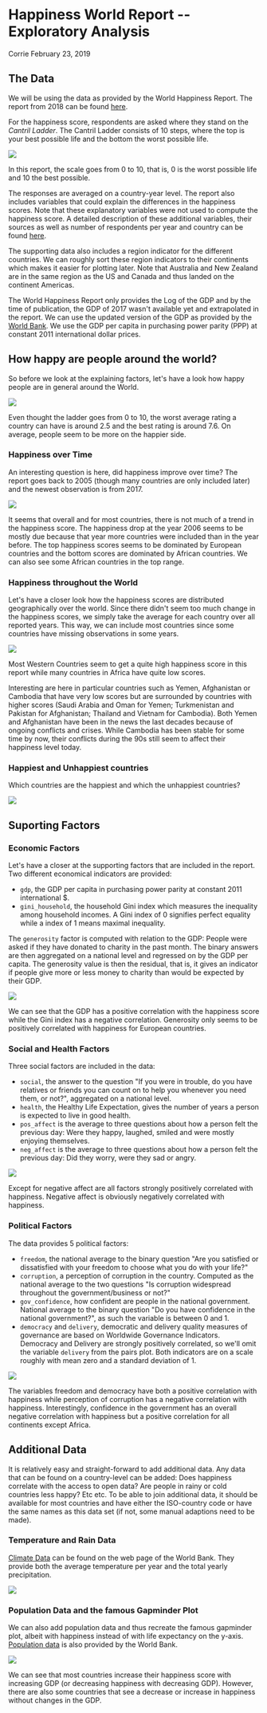 Happiness World Report -- Exploratory Analysis
================
Corrie
February 23, 2019

The Data
--------

We will be using the data as provided by the World Happiness Report. The report from 2018 can be found [here](https://s3.amazonaws.com/happiness-report/2018/CH2-WHR-lr.pdf).

For the happiness score, respondents are asked where they stand on the *Cantril Ladder*. The Cantril Ladder consists of 10 steps, where the top is your best possible life and the bottom the worst possible life.

![](cantril_ladder.png)

In this report, the scale goes from 0 to 10, that is, 0 is the worst possible life and 10 the best possible.

The responses are averaged on a country-year level. The report also includes variables that could explain the differences in the happiness scores. Note that these explanatory variables were not used to compute the happiness score. A detailed description of these additional variables, their sources as well as number of respondents per year and country can be found [here](https://s3.amazonaws.com/happiness-report/2018/Appendix1ofChapter2.pdf).

The supporting data also includes a region indicator for the different countries. We can roughly sort these region indicators to their continents which makes it easier for plotting later. Note that Australia and New Zealand are in the same region as the US and Canada and thus landed on the continent Americas.

The World Happiness Report only provides the Log of the GDP and by the time of publication, the GDP of 2017 wasn't available yet and extrapolated in the report. We can use the updated version of the GDP as provided by the [World Bank](https://data.worldbank.org/indicator/NY.GDP.PCAP.PP.KD). We use the GDP per capita in purchasing power parity (PPP) at constant 2011 international dollar prices.

How happy are people around the world?
--------------------------------------

So before we look at the explaining factors, let's have a look how happy people are in general around the World.

![](EDA_files/figure-markdown_github/unnamed-chunk-5-1.png)

Even thought the ladder goes from 0 to 10, the worst average rating a country can have is around 2.5 and the best rating is around 7.6. On average, people seem to be more on the happier side.

### Happiness over Time

An interesting question is here, did happiness improve over time? The report goes back to 2005 (though many countries are only included later) and the newest observation is from 2017.

![](EDA_files/figure-markdown_github/unnamed-chunk-6-1.png)

It seems that overall and for most countries, there is not much of a trend in the happiness score. The happiness drop at the year 2006 seems to be mostly due because that year more countries were included than in the year before. The top happiness scores seems to be dominated by European countries and the bottom scores are dominated by African countries. We can also see some African countries in the top range.

### Happiness throughout the World

Let's have a closer look how the happiness scores are distributed geographically over the world. Since there didn't seem too much change in the happiness scores, we simply take the average for each country over all reported years. This way, we can include most countries since some countries have missing observations in some years.

![](EDA_files/figure-markdown_github/unnamed-chunk-7-1.png)

Most Western Countries seem to get a quite high happiness score in this report while many countries in Africa have quite low scores.

Interesting are here in particular countries such as Yemen, Afghanistan or Cambodia that have very low scores but are surrounded by countries with higher scores (Saudi Arabia and Oman for Yemen; Turkmenistan and Pakistan for Afghanistan; Thailand and Vietnam for Cambodia). Both Yemen and Afghanistan have been in the news the last decades because of ongoing conflicts and crises. While Cambodia has been stable for some time by now, their conflicts during the 90s still seem to affect their happiness level today.

### Happiest and Unhappiest countries

Which countries are the happiest and which the unhappiest countries?

![](EDA_files/figure-markdown_github/unnamed-chunk-8-1.png)

Suporting Factors
-----------------

### Economic Factors

Let's have a closer at the supporting factors that are included in the report. Two different economical indicators are provided:

-   `gdp`, the GDP per capita in purchasing power parity at constant 2011 international $.
-   `gini_household`, the household Gini index which measures the inequality among household incomes. A Gini index of 0 signifies perfect equality while a index of 1 means maximal inequality.

The `generosity` factor is computed with relation to the GDP: People were asked if they have donated to charity in the past month. The binary answers are then aggregated on a national level and regressed on by the GDP per capita. The generosity value is then the residual, that is, it gives an indicator if people give more or less money to charity than would be expected by their GDP.

![](EDA_files/figure-markdown_github/unnamed-chunk-9-1.png)

We can see that the GDP has a positive correlation with the happiness score while the Gini index has a negative correlation. Generosity only seems to be positively correlated with happiness for European countries.

### Social and Health Factors

Three social factors are included in the data:

-   `social`, the answer to the question "If you were in trouble, do you have relatives or friends you can count on to help you whenever you need them, or not?", aggregated on a national level.
-   `health`, the Healthy Life Expectation, gives the number of years a person is expected to live in good health.
-   `pos_affect` is the average to three questions about how a person felt the previous day: Were they happy, laughed, smiled and were mostly enjoying themselves.
-   `neg_affect` is the average to three questions about how a person felt the previous day: Did they worry, were they sad or angry.

![](EDA_files/figure-markdown_github/unnamed-chunk-10-1.png)

Except for negative affect are all factors strongly positively correlated with happiness. Negative affect is obviously negatively correlated with happiness.

### Political Factors

The data provides 5 political factors:

-   `freedom`, the national average to the binary question "Are you satisfied or dissatisfied with your freedom to choose what you do with your life?"
-   `corruption`, a perception of corruption in the country. Computed as the national average to the two questions "Is corruption widespread throughout the government/business or not?"
-   `gov_confidence`, how confident are people in the national government. National average to the binary question "Do you have confidence in the national government?", as such the variable is between 0 and 1.
-   `democracy` and `delivery`, democratic and delivery quality measures of governance are based on Worldwide Governance Indicators. Democracy and Delivery are strongly positively correlated, so we'll omit the variable `delivery` from the pairs plot. Both indicators are on a scale roughly with mean zero and a standard deviation of 1.

![](EDA_files/figure-markdown_github/unnamed-chunk-11-1.png)

The variables freedom and democracy have both a positive correlation with happiness while perception of corruption has a negative correlation with happiness. Interestingly, confidence in the government has an overall negative correlation with happiness but a positive correlation for all continents except Africa.

Additional Data
---------------

It is relatively easy and straight-forward to add additional data. Any data that can be found on a country-level can be added: Does happiness correlate with the access to open data? Are people in rainy or cold countries less happy? Etc etc. To be able to join additional data, it should be available for most countries and have either the ISO-country code or have the same names as this data set (if not, some manual adaptions need to be made).

### Temperature and Rain Data

[Climate Data](https://datacatalog.worldbank.org/dataset/climate-change-knowledge-portal-historical-data) can be found on the web page of the World Bank. They provide both the average temperature per year and the total yearly precipitation.

![](EDA_files/figure-markdown_github/unnamed-chunk-13-1.png)

### Population Data and the famous Gapminder Plot

We can also add population data and thus recreate the famous gapminder plot, albeit with happiness instead of with life expectancy on the y-axis. [Population data](https://data.worldbank.org/indicator/sp.pop.totl) is also provided by the World Bank.

![](EDA_files/figure-markdown_github/unnamed-chunk-15-1.gif)

We can see that most countries increase their happiness score with increasing GDP (or decreasing happiness with decreasing GDP). However, there are also some countries that see a decrease or increase in happiness without changes in the GDP.
